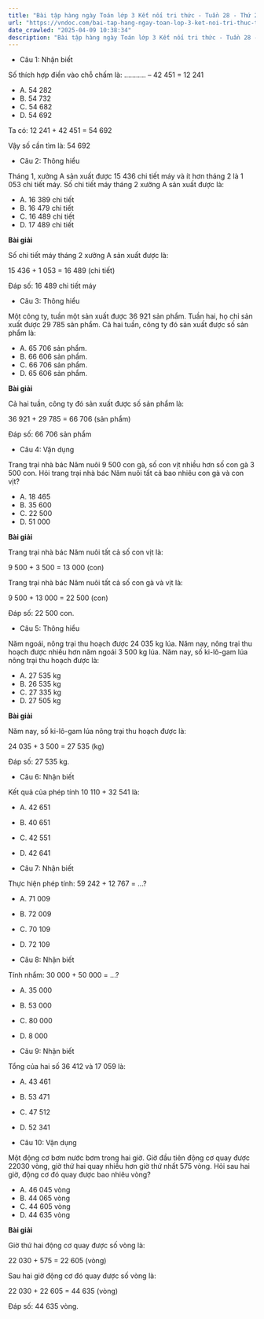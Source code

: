 ```yaml
---
title: "Bài tập hàng ngày Toán lớp 3 Kết nối tri thức - Tuần 28 - Thứ 2 gồm các câu hỏi tổng hợp nội dung trong bài Phép cộng trong phạm vi 100 000 được học ở Tuần 28 trong chương trình Toán lớp 3 Tập 2 Kết nối tri thức."
url: "https://vndoc.com/bai-tap-hang-ngay-toan-lop-3-ket-noi-tri-thuc-tuan-28-thu-2-339581"
date_crawled: "2025-04-09 10:38:34"
description: "Bài tập hàng ngày Toán lớp 3 Kết nối tri thức - Tuần 28 - Thứ 2 gồm các câu hỏi tổng hợp nội dung trong bài Phép cộng trong phạm vi 100 000 được học ở Tuần 28 trong chương trình Toán lớp 3 Tập 2 Kết nối tri thức."
---
```


* Câu 1:  Nhận biết

Số thích hợp điền vào chỗ chấm là: ........... – 42 451 = 12 241

  * A. 54 282 
  * B. 54 732 
  * C. 54 682 
  * D. 54 692 



Ta có: 12 241 + 42 451 = 54 692

Vậy số cần tìm là: 54 692

* Câu 2:  Thông hiểu

Tháng 1, xưởng A sản xuất được 15 436 chi tiết máy và ít hơn tháng 2 là 1 053 chi tiết máy. Số chi tiết máy tháng 2 xưởng A sản xuất được là:

  * A. 16 389 chi tiết 
  * B. 16 479 chi tiết 
  * C. 16 489 chi tiết 
  * D. 17 489 chi tiết 



**Bài giải**

Số chi tiết máy tháng 2 xưởng A sản xuất được là:

15 436 + 1 053 = 16 489 (chi tiết)

Đáp số: 16 489 chi tiết máy

* Câu 3:  Thông hiểu

Một công ty, tuần một sản xuất được 36 921 sản phẩm. Tuần hai, họ chỉ sản xuất được 29 785 sản phẩm. Cả hai tuần, công ty đó sản xuất được số sản phẩm là:

  * A. 65 706 sản phẩm. 
  * B. 66 606 sản phẩm. 
  * C. 66 706 sản phẩm. 
  * D. 65 606 sản phẩm. 



**Bài giải**

Cả hai tuần, công ty đó sản xuất được số sản phẩm là:

36 921 + 29 785 = 66 706 (sản phẩm)

Đáp số: 66 706 sản phẩm

* Câu 4:  Vận dụng

Trang trại nhà bác Năm nuôi 9 500 con gà, số con vịt nhiều hơn số con gà 3 500 con. Hỏi trang trại nhà bác Năm nuôi tất cả bao nhiêu con gà và con vịt?

  * A. 18 465 
  * B. 35 600 
  * C. 22 500 
  * D. 51 000 



**Bài giải**

Trang trại nhà bác Năm nuôi tất cả số con vịt là:

9 500 + 3 500 = 13 000 (con)

Trang trại nhà bác Năm nuôi tất cả số con gà và vịt là:

9 500 + 13 000 = 22 500 (con)

Đáp số: 22 500 con.

* Câu 5:  Thông hiểu

Năm ngoái, nông trại thu hoạch được 24 035 kg lúa. Năm nay, nông trại thu hoạch được nhiều hơn năm ngoái 3 500 kg lúa. Năm nay, số ki-lô-gam lúa nông trại thu hoạch được là:

  * A. 27 535 kg 
  * B. 26 535 kg 
  * C. 27 335 kg 
  * D. 27 505 kg 



**Bài giải**

Năm nay, số ki-lô-gam lúa nông trại thu hoạch được là:

24 035 + 3 500 = 27 535 (kg)

Đáp số: 27 535 kg.

* Câu 6:  Nhận biết

Kết quả của phép tính 10 110 + 32 541 là:

  * A. 42 651 
  * B. 40 651 
  * C. 42 551 
  * D. 42 641 



* Câu 7:  Nhận biết

Thực hiện phép tính: 59 242 + 12 767 = ...?

  * A. 71 009 
  * B. 72 009 
  * C. 70 109 
  * D. 72 109 



* Câu 8:  Nhận biết

Tính nhẩm: 30 000 + 50 000 = ...?

  * A. 35 000 
  * B. 53 000 
  * C. 80 000 
  * D. 8 000 



* Câu 9:  Nhận biết

Tổng của hai số 36 412 và 17 059 là:

  * A. 43 461 
  * B. 53 471 
  * C. 47 512 
  * D. 52 341 



* Câu 10:  Vận dụng

Một động cơ bơm nước bơm trong hai giờ. Giờ đầu tiên động cơ quay được 22030 vòng, giờ thứ hai quay nhiều hơn giờ thứ nhất 575 vòng. Hỏi sau hai giờ, động cơ đó quay được bao nhiêu vòng?

  * A. 46 045 vòng 
  * B. 44 065 vòng 
  * C. 44 605 vòng 
  * D. 44 635 vòng 



**Bài giải**

Giờ thứ hai động cơ quay được số vòng là:

22 030 + 575 = 22 605 (vòng)

Sau hai giờ động cơ đó quay được số vòng là:

22 030 + 22 605 = 44 635 (vòng)

Đáp số: 44 635 vòng.
